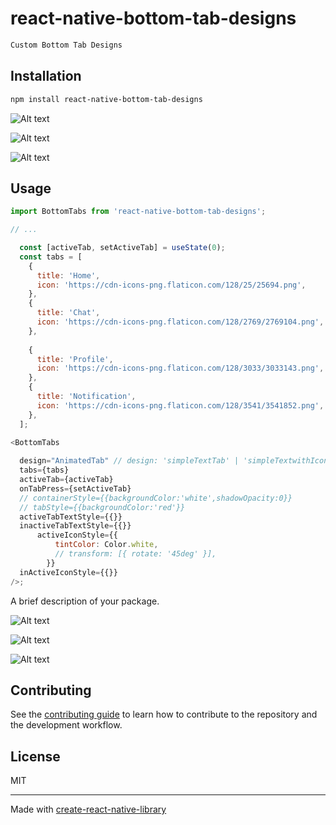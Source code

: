 # react-native-bottom-tab-designs
```js
Custom Bottom Tab Designs
```
## Installation

```sh
npm install react-native-bottom-tab-designs
```

![Alt text](https://github.com/Sandy2210-cool/react-native-bottom-tab-designs/blob/main/example/assets/circular.png?raw=true)

![Alt text](https://github.com/Sandy2210-cool/react-native-bottom-tab-designs/blob/main/example/assets/rectangle.png?raw=true)

![Alt text](https://github.com/Sandy2210-cool/react-native-bottom-tab-designs/blob/main/example/assets/simpleTextTab.png?raw=true)

## Usage

```js
import BottomTabs from 'react-native-bottom-tab-designs';

// ...

  const [activeTab, setActiveTab] = useState(0);
  const tabs = [
    {
      title: 'Home',
      icon: 'https://cdn-icons-png.flaticon.com/128/25/25694.png',
    },
    {
      title: 'Chat',
      icon: 'https://cdn-icons-png.flaticon.com/128/2769/2769104.png',
    },
   
    {
      title: 'Profile',
      icon: 'https://cdn-icons-png.flaticon.com/128/3033/3033143.png',
    },
    {
      title: 'Notification',
      icon: 'https://cdn-icons-png.flaticon.com/128/3541/3541852.png',
    },
  ];

<BottomTabs
    
  design="AnimatedTab" // design: 'simpleTextTab' | 'simpleTextwithIcon' | 'RectangleTab' | 'ShowActiveTabTitle' | 'HorizontalActiveTab' | 'CircularTab' | 'AnimatedTab';
  tabs={tabs}
  activeTab={activeTab}
  onTabPress={setActiveTab}
  // containerStyle={{backgroundColor:'white',shadowOpacity:0}}
  // tabStyle={{backgroundColor:'red'}}
  activeTabTextStyle={{}}
  inactiveTabTextStyle={{}}
      activeIconStyle={{
          tintColor: Color.white,
          // transform: [{ rotate: '45deg' }],
        }}
  inActiveIconStyle={{}}
/>;
```

A brief description of your package.

![Alt text](https://github.com/Sandy2210-cool/react-native-bottom-tab-designs/blob/main/example/assets/AnimatedTab.png?raw=true)

![Alt text](https://github.com/Sandy2210-cool/react-native-bottom-tab-designs/blob/main/example/assets/HorizontalActiveTab.png?raw=true)

![Alt text](https://github.com/Sandy2210-cool/react-native-bottom-tab-designs/blob/main/example/assets/ShowActiveTabTitle.png?raw=true)






## Contributing

See the [contributing guide](CONTRIBUTING.md) to learn how to contribute to the repository and the development workflow.

## License

MIT

---

Made with [create-react-native-library](https://github.com/callstack/react-native-builder-bob)
